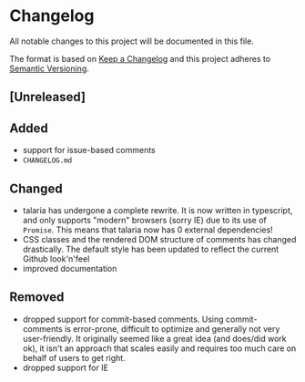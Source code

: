 # Changelog
All notable changes to this project will be documented in this file.

The format is based on [Keep a Changelog](http://keepachangelog.com/en/1.0.0/)
and this project adheres to [Semantic Versioning](http://semver.org/spec/v2.0.0.html).

## [Unreleased]

## Added

- support for issue-based comments
- `CHANGELOG.md`

## Changed

- talaria has undergone a complete rewrite. It is now written in typescript, and only supports "modern" browsers (sorry IE) due to its use of `Promise`. This means that talaria now has 0 external dependencies!
- CSS classes and the rendered DOM structure of comments has changed drastically. The default style has been updated to reflect the current Github look'n'feel
- improved documentation

## Removed

- dropped support for commit-based comments. Using commit-comments is error-prone, difficult to optimize and generally not very user-friendly. It originally seemed like a great idea (and does/did work ok), it isn't an approach that scales easily and requires too much care on behalf of users to get right.
- dropped support for IE